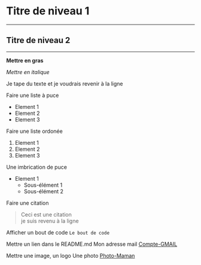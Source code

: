 # Titre de niveau 1

-------

## Titre de niveau 2

-----------------------------

__Mettre en gras__

*Mettre en italique*

Je tape du texte et je voudrais  revenir à la ligne

Faire une liste à puce 
* Element 1
* Element 2
* Element 3

Faire une liste ordonée
1. Element 1
2. Element 2
3. Element 3

Une imbrication de puce
* Element 1
  * Sous-élément 1
  * Sous-élément 2

Faire une citation
> Ceci est une citation  
je suis revenu à la ligne

Afficher un bout de code
`Le bout de code`

Mettre un lien dans le README.md
Mon adresse mail [Compte-GMAIL](alexissanogo225@gmail.com)

Mettre une image, un logo
Une photo [Photo-Maman](https://drive.google.com/file/d/1ZS1nI2j7Ane-dpLX54IPn3Y13Sm3hONw/view?usp=sharing)
